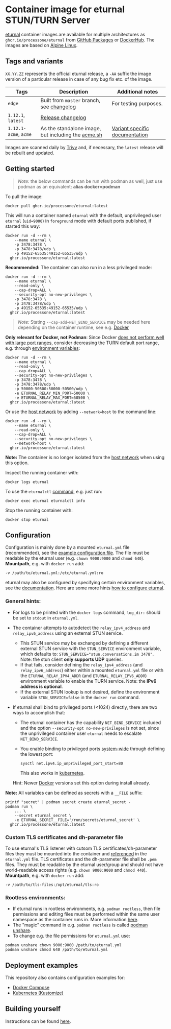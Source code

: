 # Container image for eturnal STUN/TURN Server

[eturnal](https://eturnal.net/) container images are available for multiple
architectures as `ghcr.io/processone/eturnal` from [GitHub Packages](https://github.com/processone/eturnal/pkgs/container/eturnal)
or [DockerHub](https://hub.docker.com/r/eturnal/eturnal). The images are based
on [Alpine Linux](https://alpinelinux.org).

## Tags and variants

`XX.YY.ZZ` represents the official eturnal release, a `-AA` suffix the image
version of a particular release in case of any bug fix etc. of the image.

| Tags  | Description  | Additional notes  |
| ------------ | ------------ | ------------ |
| `edge`  | Built from `master` branch, see [changelog](https://github.com/processone/eturnal/blob/master/CHANGELOG.md)  | For testing purposes. |
| `1.12.1`, `latest`  | [Release changelog](https://github.com/processone/eturnal/releases/tag/1.12.1)  |   |
| `1.12.1-acme`, `acme`  | As the standalone image, but including the [acme.sh](https://github.com/acmesh-official/acme.sh) | [Variant specific documentation](https://github.com/processone/eturnal/blob/master/doc/CONTAINER-ACME.md)  |

Images are scanned daily by [Trivy](https://www.aquasec.com/products/trivy) and,
if necessary, the `latest` release will be rebuilt and updated.

## Getting started

> _Note:_ the below commands can be run with podman as well, just use podman as
> an equivalent: **alias docker=podman**

To pull the image:

```shell
docker pull ghcr.io/processone/eturnal:latest
```

This will run a container named `eturnal` with the default, unprivileged user
`eturnal` (`uid=9000`) in `foreground` mode with default ports published, if
started this way:

```shell
docker run -d --rm \
    --name eturnal \
    -p 3478:3478 \
    -p 3478:3478/udp \
    -p 49152-65535:49152-65535/udp \
  ghcr.io/processone/eturnal:latest
```

**Recommended:** The container can also run in a less privileged mode:

```shell
docker run -d --rm \
    --name eturnal \
    --read-only \
    --cap-drop=ALL \
    --security-opt no-new-privileges \
    -p 3478:3478 \
    -p 3478:3478/udp \
    -p 49152-65535:49152-65535/udp \
  ghcr.io/processone/eturnal:latest
```

> _Note:_ Stating `--cap-add=NET_BIND_SERVICE` may be needed here depending
> on the container runtime, see e.g. [Docker](https://github.com/moby/moby/pull/41030)

**Only relevant for Docker, not Podman**: Since Docker
[does not perform well with large port ranges](https://github.com/instrumentisto/coturn-docker-image/issues/3),
consider decreasing the TURN default port range, e.g. through [environment variables](https://eturnal.net/doc/#Environment_Variables):

```shell
docker run -d --rm \
    --name eturnal \
    --read-only \
    --cap-drop=ALL \
    --security-opt no-new-privileges \
    -p 3478:3478 \
    -p 3478:3478/udp \
    -p 50000-50500:50000-50500/udp \
    -e ETURNAL_RELAY_MIN_PORT=50000 \
    -e ETURNAL_RELAY_MAX_PORT=50500 \
  ghcr.io/processone/eturnal:latest
```

Or use the [host network](https://docs.docker.com/network/host/) by adding
`--network=host` to the command line:

```shell
docker run -d --rm \
    --name eturnal \
    --read-only \
    --cap-drop=ALL \
    --security-opt no-new-privileges \
    --network=host \
  ghcr.io/processone/eturnal:latest
```

**Note:** The container is no longer isolated from the [host network](https://docs.docker.com/network/host/)
when using this option.

Inspect the running container with:

```shell
docker logs eturnal
```

To use the `eturnalctl` [command](https://eturnal.net/doc/#Operation), e.g. just
run:

```shell
docker exec eturnal eturnalctl info
```

Stop the running container with:

```shell
docker stop eturnal
```

## Configuration

Configuration is mainly done by a mounted `eturnal.yml` file (recommended), see
the [example configuration file](https://github.com/processone/eturnal/blob/master/config/eturnal.yml).
The file must be readable by the eturnal user (e.g. `chown 9000:9000` and
`chmod 640`). **Mountpath**, e.g. with `docker run` add:

```shell
-v /path/to/eturnal.yml:/etc/eturnal.yml:ro
```

eturnal may also be configured by specifying certain environment variables, see
the [documentation](https://eturnal.net/doc/#Environment_Variables). Here are
some more hints [how to configure eturnal](https://eturnal.net/doc/#Global_Configuration).

### General hints:

* For logs to be printed with the `docker logs` command, `log_dir:` should be
set to `stdout` in `eturnal.yml`.
* The container attempts to autodetect the `relay_ipv4_address` and
`relay_ipv6_address` using an external STUN service.
  * This STUN service may be exchanged by defining a different external STUN
  service with the `STUN_SERVICE` environment variable, which defaults to:
  `STUN_SERVICE="stun.conversations.im 3478"`. Note: the stun client
  **only supports UDP** queries.
  * If that fails, consider defining the `relay_ipv4_address` (and
  `relay_ipv6_address`) either within a mounted `eturnal.yml` file or with the
  `ETURNAL_RELAY_IPV4_ADDR` (and `ETURNAL_RELAY_IPV6_ADDR`) environment variable
  to enable the TURN service. Note: the **IPv6 address is optional**.
  * If the external STUN lookup is not desired, define the environment variable
  `STUN_SERVICE=false` in the `docker run` command.
* If eturnal shall bind to privileged ports (<1024) directly, there are two ways
  to accomplish that:
  * The eturnal container has the capability `NET_BIND_SERVICE` included and the
  option `--security-opt no-new-privileges` is not set, since the unprivileged
  container user `eturnal` needs to escalate `NET_BIND_SERVICE`.
  * You enable binding to privileged ports [system-wide](https://github.com/containers/podman/blob/main/rootless.md#shortcomings-of-rootless-podman) through defining the lowest port:

        sysctl net.ipv4.ip_unprivileged_port_start=80

    This also works in [kubernetes](https://kubernetes.io/docs/tasks/administer-cluster/sysctl-cluster/#setting-sysctls-for-a-pod).

  Hint: Newer [Docker](https://github.com/moby/moby/pull/41030) versions set
  this option during install already.

**Note:** All variables can be defined as secrets with a `__FILE` suffix:

```shell
printf "secret" | podman secret create eturnal_secret -
podman run \
    ... \
    --secret eturnal_secret \
    -e ETURNAL_SECRET__FILE='/run/secrets/eturnal_secret' \
  ghcr.io/processone/eturnal:latest
```

### Custom TLS certificates and dh-parameter file

To use eturnal's TLS listener with cutsom TLS certificates/dh-parameter files
they must be mounted into the container and [referenced](https://eturnal.net/doc/#tls_crt_file)
in the `eturnal.yml` file. TLS certificates and the dh-parameter file shall be
`.pem` files. They must be readable by the eturnal user/group and should not
have world-readable access rights (e.g. `chown 9000:9000` and `chmod 440`).
**Mountpath**, e.g. with `docker run` add:

```shell
-v /path/to/tls-files:/opt/eturnal/tls:ro
```

### Rootless environments:

* If eturnal runs in rootless environments, e.g. `podman rootless`, then file
  permissions and editing files must be performed within the same user namespace
  as the container runs in. More information [here](https://www.tutorialworks.com/podman-rootless-volumes/).
* The "magic" command in e.g. `podman rootless` is called [podman unshare](https://docs.podman.io/en/latest/markdown/podman-unshare.1.html).
* To change e.g. the file permissions for `eturnal.yml` use:

```shell
podman unshare chown 9000:9000 /path/to/eturnal.yml
podman unshare chmod 640 /path/to/eturnal.yml
```

## Deployment examples

This repository also contains configuration examples for:

* [Docker Compose](https://github.com/processone/eturnal/tree/master/examples/docker-compose)
* [Kubernetes (Kustomize)](https://github.com/processone/eturnal/tree/master/examples/kubernetes-kustomize)

## Building yourself

Instructions can be found [here](https://eturnal.net/doc/container-build.html).
